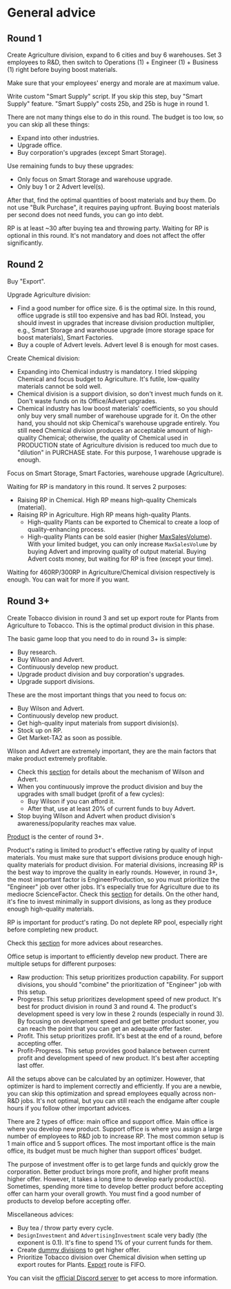 # General advice

## Round 1

Create Agriculture division, expand to 6 cities and buy 6 warehouses. Set 3 employees to R&D, then switch to Operations (1) + Engineer (1) + Business (1) right before buying boost materials.

Make sure that your employees' energy and morale are at maximum value.

Write custom "Smart Supply" script. If you skip this step, buy "Smart Supply" feature. "Smart Supply" costs 25b, and 25b is huge in round 1.

There are not many things else to do in this round. The budget is too low, so you can skip all these things:

- Expand into other industries.
- Upgrade office.
- Buy corporation's upgrades (except Smart Storage).

Use remaining funds to buy these upgrades:

- Only focus on Smart Storage and warehouse upgrade.
- Only buy 1 or 2 Advert level(s).

After that, find the optimal quantities of boost materials and buy them. Do not use "Bulk Purchase", it requires paying upfront. Buying boost materials per second does not need funds, you can go into debt.

RP is at least ~30 after buying tea and throwing party. Waiting for RP is optional in this round. It's not mandatory and does not affect the offer significantly.

## Round 2

Buy "Export".

Upgrade Agriculture division:

- Find a good number for office size. 6 is the optimal size. In this round, office upgrade is still too expensive and has bad ROI. Instead, you should invest in upgrades that increase division production multiplier, e.g., Smart Storage and warehouse upgrade (more storage space for boost materials), Smart Factories.
- Buy a couple of Advert levels. Advert level 8 is enough for most cases.

Create Chemical division:

- Expanding into Chemical industry is mandatory. I tried skipping Chemical and focus budget to Agriculture. It's futile, low-quality materials cannot be sold well.
- Chemical division is a support division, so don't invest much funds on it. Don't waste funds on its Office/Advert upgrades.
- Chemical industry has low boost materials' coefficients, so you should only buy very small number of warehouse upgrade for it. On the other hand, you should not skip Chemical's warehouse upgrade entirely. You still need Chemical division produces an acceptable amount of high-quality Chemical; otherwise, the quality of Chemical used in PRODUCTION state of Agriculture division is reduced too much due to "dilution" in PURCHASE state. For this purpose, 1 warehouse upgrade is enough.

Focus on Smart Storage, Smart Factories, warehouse upgrade (Agriculture).

Waiting for RP is mandatory in this round. It serves 2 purposes:

- Raising RP in Chemical. High RP means high-quality Chemicals (material).
- Raising RP in Agriculture. High RP means high-quality Plants.
  - High-quality Plants can be exported to Chemical to create a loop of quality-enhancing process.
  - High-quality Plants can be sold easier (higher [MaxSalesVolume](./optimal-selling-price-market-ta2.md)). With your limited budget, you can only increase `MaxSalesVolume` by buying Advert and improving quality of output material. Buying Advert costs money, but waiting for RP is free (except your time).

Waiting for 460RP/300RP in Agriculture/Chemical division respectively is enough. You can wait for more if you want.

## Round 3+

Create Tobacco division in round 3 and set up export route for Plants from Agriculture to Tobacco. This is the optimal product division in this phase.

The basic game loop that you need to do in round 3+ is simple:

- Buy research.
- Buy Wilson and Advert.
- Continuously develop new product.
- Upgrade product division and buy corporation's upgrades.
- Upgrade support divisions.

These are the most important things that you need to focus on:

- Buy Wilson and Advert.
- Continuously develop new product.
- Get high-quality input materials from support division(s).
- Stock up on RP.
- Get Market-TA2 as soon as possible.

Wilson and Advert are extremely important, they are the main factors that make product extremely profitable.

- Check this [section](./wilson-analytics-advert.md) for details about the mechanism of Wilson and Advert.
- When you continuously improve the product division and buy the upgrades with small budget (profit of a few cycles):
  - Buy Wilson if you can afford it.
  - After that, use at least 20% of current funds to buy Advert.
- Stop buying Wilson and Advert when product division's awareness/popularity reaches max value.

[Product](./product.md) is the center of round 3+.

Product's rating is limited to product's effective rating by quality of input materials. You must make sure that support divisions produce enough high-quality materials for product division. For material divisions, increasing RP is the best way to improve the quality in early rounds. However, in round 3+, the most important factor is EngineerProduction, so you must prioritize the "Engineer" job over other jobs. It's especially true for Agriculture due to its mediocre ScienceFactor. Check this [section](./quality.md) for details. On the other hand, it's fine to invest minimally in support divisions, as long as they produce enough high-quality materials.

RP is important for product's rating. Do not deplete RP pool, especially right before completing new product.

Check this [section](./unlocks-upgrade-research.md) for more advices about researches.

Office setup is important to efficiently develop new product. There are multiple setups for different purposes:

- Raw production: This setup prioritizes production capability. For support divisions, you should "combine" the prioritization of "Engineer" job with this setup.
- Progress: This setup prioritizes development speed of new product. It's best for product division in round 3 and round 4. The product's development speed is very low in these 2 rounds (especially in round 3). By focusing on development speed and get better product sooner, you can reach the point that you can get an adequate offer faster.
- Profit. This setup prioritizes profit. It's best at the end of a round, before accepting offer.
- Profit-Progress. This setup provides good balance between current profit and development speed of new product. It's best after accepting last offer.

All the setups above can be calculated by an optimizer. However, that optimizer is hard to implement correctly and efficiently. If you are a newbie, you can skip this optimization and spread employees equally across non-R&D jobs. It's not optimal, but you can still reach the endgame after couple hours if you follow other important advices.

There are 2 types of office: main office and support office. Main office is where you develop new product. Support office is where you assign a large number of employees to R&D job to increase RP. The most common setup is 1 main office and 5 support offices. The most important office is the main office, its budget must be much higher than support offices' budget.

The purpose of investment offer is to get large funds and quickly grow the corporation. Better product brings more profit, and higher profit means higher offer. However, it takes a long time to develop early product(s). Sometimes, spending more time to develop better product before accepting offer can harm your overall growth. You must find a good number of products to develop before accepting offer.

Miscellaneous advices:

- Buy tea / throw party every cycle.
- `DesignInvestment` and `AdvertisingInvestment` scale very badly (the exponent is 0.1). It's fine to spend 1% of your current funds for them.
- Create [dummy divisions](./miscellany.md) to get higher offer.
- Prioritize Tobacco division over Chemical division when setting up export routes for Plants. [Export](./miscellany.md) route is FIFO.

You can visit the [official Discord server](https://discord.gg/TFc3hKD) to get access to more information.
